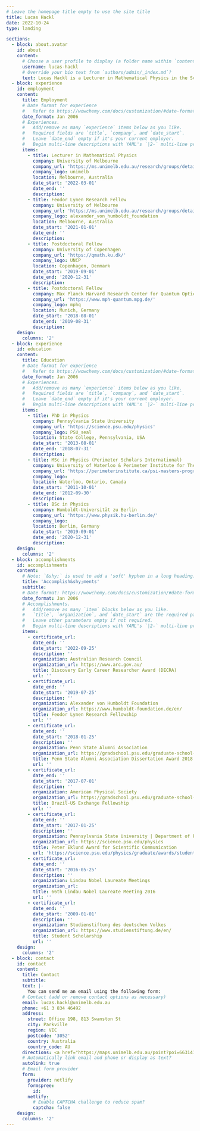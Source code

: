 ```yaml
---
# Leave the homepage title empty to use the site title
title: Lucas Hackl
date: 2022-10-24
type: landing

sections:
  - block: about.avatar
    id: about
    content:
      # Choose a user profile to display (a folder name within `content/authors/`)
      username: lucas-hackl
      # Override your bio text from `authors/admin/_index.md`?
      text: Lucas Hackl is a Lecturer in Mathematical Physics in the School of Mathematics and Statistics at the University of Melbourne. He is currently funded through a Feodor Lynen Research Fellowship of the Alexander von Humboldt Foundation. He is part of the <a href="https://ms.unimelb.edu.au/research/groups/details?gid=18%22">Mathematical Physics Research Group</a>.
  - block: experience
    id: employment
    content:
      title: Employment
      # Date format for experience
      #   Refer to https://wowchemy.com/docs/customization/#date-format
      date_format: Jan 2006
      # Experiences.
      #   Add/remove as many `experience` items below as you like.
      #   Required fields are `title`, `company`, and `date_start`.
      #   Leave `date_end` empty if it's your current employer.
      #   Begin multi-line descriptions with YAML's `|2-` multi-line prefix.
      items:
        - title: Lecturer in Mathematical Physics
          company: University of Melbourne
          company_url: 'https://ms.unimelb.edu.au/research/groups/details?gid=18%22'
          company_logo: unimelb
          location: Melbourne, Australia
          date_start: '2022-03-01'
          date_end: ''
          description: 
        - title: Feodor Lynen Research Fellow
          company: University of Melbourne
          company_url: 'https://ms.unimelb.edu.au/research/groups/details?gid=18%22'
          company_logo: alexander_von_humboldt_foundation
          location: Melbourne, Australia
          date_start: '2021-01-01'
          date_end: ''
          description: 
        - title: Postdoctoral Fellow
          company: University of Copenhagen
          company_url: 'https://qmath.ku.dk/'
          company_logo: UNCP
          location: Copenhagen, Denmark
          date_start: '2019-09-01'
          date_end: '2020-12-31'
          description: 
        - title: Postdoctoral Fellow
          company: Max Planck Harvard Research Center for Quantum Optics
          company_url: 'https://www.mph-quantum.mpg.de/'
          company_logo: mphq
          location: Munich, Germany
          date_start: '2018-08-01'
          date_end: '2019-08-31'
          description:
    design:
      columns: '2'
  - block: experience
    id: education
    content:
      title: Education
      # Date format for experience
      #   Refer to https://wowchemy.com/docs/customization/#date-format
      date_format: Jan 2006
      # Experiences.
      #   Add/remove as many `experience` items below as you like.
      #   Required fields are `title`, `company`, and `date_start`.
      #   Leave `date_end` empty if it's your current employer.
      #   Begin multi-line descriptions with YAML's `|2-` multi-line prefix.
      items:
        - title: PhD in Physics
          company: Pennsylvania State University
          company_url: 'https://science.psu.edu/physics'
          company_logo: PSU_seal
          location: State College, Pennsylvania, USA
          date_start: '2013-08-01'
          date_end: '2018-07-31'
          description: 
        - title: MSc in Physics (Perimeter Scholars International)
          company: University of Waterloo & Perimeter Institute for Theoretical Physics
          company_url: 'https://perimeterinstitute.ca/psi-masters-program'
          company_logo: 
          location: Waterloo, Ontario, Canada
          date_start: '2011-10-01'
          date_end: '2012-09-30'
          description: 
        - title: BSc in Physics
          company: Humboldt-Universität zu Berlin
          company_url: 'https://www.physik.hu-berlin.de/'
          company_logo: 
          location: Berlin, Germany
          date_start: '2019-09-01'
          date_end: '2020-12-31'
          description:
    design:
      columns: '2'
  - block: accomplishments
    id: accomplishments
    content:
      # Note: `&shy;` is used to add a 'soft' hyphen in a long heading.
      title: 'Accomplish&shy;ments'
      subtitle:
      # Date format: https://wowchemy.com/docs/customization/#date-format
      date_format: Jan 2006
      # Accomplishments.
      #   Add/remove as many `item` blocks below as you like.
      #   `title`, `organization`, and `date_start` are the required parameters.
      #   Leave other parameters empty if not required.
      #   Begin multi-line descriptions with YAML's `|2-` multi-line prefix.
      items:
        - certificate_url:
          date_end: ''
          date_start: '2022-09-25'
          description: ''
          organization: Australian Research Council
          organization_url: https://www.arc.gov.au/
          title: Discovery Early Career Researcher Award (DECRA)
          url: ''
        - certificate_url: 
          date_end: ''
          date_start: '2019-07-25'
          description: ''
          organization: Alexander von Humboldt Foundation
          organization_url: https://www.humboldt-foundation.de/en/
          title: Feodor Lynen Research Fellowship
          url: ''
        - certificate_url: 
          date_end: ''
          date_start: '2018-01-25'
          description: ''
          organization: Penn State Alumni Association
          organization_url: https://gradschool.psu.edu/graduate-school-funding/programs/aada/
          title: Penn State Alumni Association Dissertation Award 2018
          url: ''
        - certificate_url: 
          date_end: ''
          date_start: '2017-07-01'
          description: ''
          organization: American Physical Society
          organization_url: https://gradschool.psu.edu/graduate-school-funding/programs/aada/
          title: Brazil-US Exchange Fellowship
          url: ''
        - certificate_url: 
          date_end: ''
          date_start: '2017-01-25'
          description: ''
          organization: Pennsylvania State University | Department of Physics
          organization_url: https://science.psu.edu/physics
          title: Peter Eklund Award for Scientific Communication
          url: 'https://science.psu.edu/physics/graduate/awards/student-research-awards'
        - certificate_url: 
          date_end: ''
          date_start: '2016-05-25'
          description: ''
          organization: Lindau Nobel Laureate Meetings
          organization_url: 
          title: 66th Lindau Nobel Laureate Meeting 2016
          url: ''
        - certificate_url: 
          date_end: ''
          date_start: '2009-01-01'
          description: ''
          organization: Studienstiftung des deutschen Volkes
          organization_url: https://www.studienstiftung.de/en/
          title: Student Scholarship
          url: ''
    design:
      columns: '2'
  - block: contact
    id: contact
    content:
      title: Contact
      subtitle:
      text: |-
        You can send me an email using the following form:
      # Contact (add or remove contact options as necessary)
      email: lucas.hackl@unimelb.edu.au
      phone: +61 3 834 46492
      address:
        street: Office 198, 813 Swanston St
        city: Parkville
        region: VIC
        postcode: '3052'
        country: Australia
        country_code: AU
      directions: <a href="https://maps.unimelb.edu.au/point?poi=663141" target="_blank">see directions</a>
      # Automatically link email and phone or display as text?
      autolink: true
      # Email form provider
      form:
        provider: netlify
        formspree:
          id:
        netlify:
          # Enable CAPTCHA challenge to reduce spam?
          captcha: false
    design:
      columns: '2'
---
```

